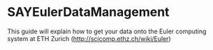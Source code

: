 # SAYEulerDataManagement
This guide will explain how to get your data onto the Euler computing system at ETH Zurich (http://scicomp.ethz.ch/wiki/Euler)
